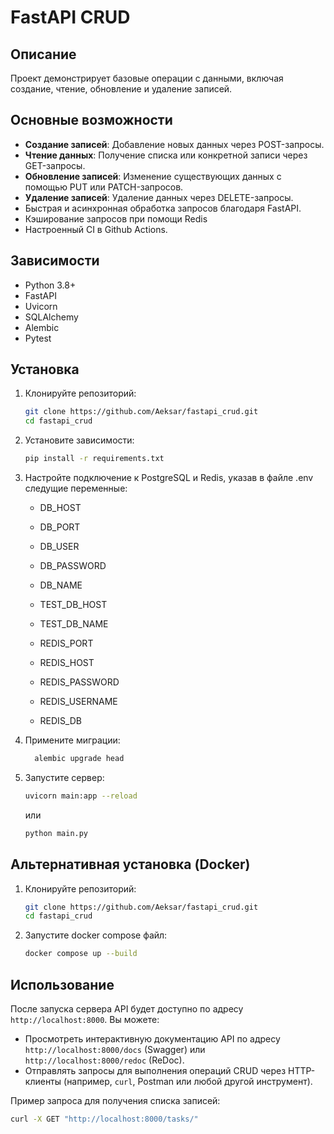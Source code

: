 # FastAPI CRUD

## Описание

Проект демонстрирует базовые операции с данными, включая создание, чтение, обновление и удаление записей.

## Основные возможности

- **Создание записей**: Добавление новых данных через POST-запросы.
- **Чтение данных**: Получение списка или конкретной записи через GET-запросы.
- **Обновление записей**: Изменение существующих данных с помощью PUT или PATCH-запросов.
- **Удаление записей**: Удаление данных через DELETE-запросы.
- Быстрая и асинхронная обработка запросов благодаря FastAPI.
- Кэширование запросов при помощи Redis
- Настроенный CI в Github Actions.

## Зависимости

- Python 3.8+
- FastAPI
- Uvicorn
- SQLAlchemy
- Alembic
- Pytest

## Установка

1. Клонируйте репозиторий:
   ```bash
   git clone https://github.com/Aeksar/fastapi_crud.git
   cd fastapi_crud
   ```

2. Установите зависимости:
   ```bash
   pip install -r requirements.txt
   ```

3. Настройте подключение к PostgreSQL и Redis, указав в файле .env следущие переменные:
   - DB_HOST
   - DB_PORT
   - DB_USER
   - DB_PASSWORD
   - DB_NAME
   - TEST_DB_HOST
   - TEST_DB_NAME
  
   - REDIS_PORT
   - REDIS_HOST
   - REDIS_PASSWORD
   - REDIS_USERNAME
   - REDIS_DB

4. Примените миграции:
   ```bash
     alembic upgrade head
   ```

5. Запустите сервер:
   ```bash
   uvicorn main:app --reload
   ```
   или
   ```bash
   python main.py
   ```

## Альтернативная установка (Docker)

1. Клонируйте репозиторий:
   ```bash
   git clone https://github.com/Aeksar/fastapi_crud.git
   cd fastapi_crud
   ```

2. Запустите docker compose файл:
   ```bash
   docker compose up --build
   ```

## Использование

После запуска сервера API будет доступно по адресу `http://localhost:8000`. Вы можете:

- Просмотреть интерактивную документацию API по адресу `http://localhost:8000/docs` (Swagger) или `http://localhost:8000/redoc` (ReDoc).
- Отправлять запросы для выполнения операций CRUD через HTTP-клиенты (например, `curl`, Postman или любой другой инструмент).

Пример запроса для получения списка записей:
```bash
curl -X GET "http://localhost:8000/tasks/"
```
